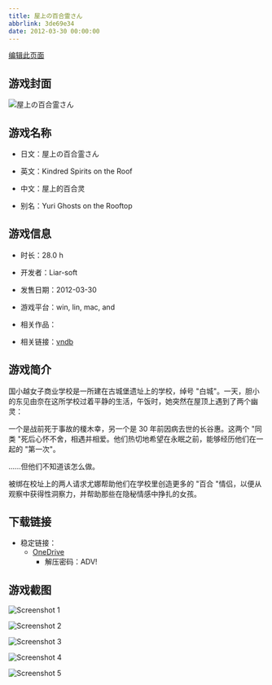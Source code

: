 ```yaml
---
title: 屋上の百合霊さん
abbrlink: 3de69e34
date: 2012-03-30 00:00:00
---
```

[编辑此页面](https://github.com/ACG-3/ADV3-source/blob/main/source/_posts/games/%E5%B1%8B%E4%B8%8A%E3%81%AE%E7%99%BE%E5%90%88%E9%9C%8A%E3%81%95%E3%82%93.md)

## 游戏封面

![屋上の百合霊さん](https://pan.timero.xyz/d/onedrive/img_lib_001/%E5%B1%8B%E4%B8%8A%E3%81%AE%E7%99%BE%E5%90%88%E9%9C%8A%E3%81%95%E3%82%93_cover.avif)


## 游戏名称

- 日文：屋上の百合霊さん
- 英文：Kindred Spirits on the Roof
- 中文：屋上的百合灵

- 别名：Yuri Ghosts on the Rooftop


## 游戏信息

- 时长：28.0 h
- 开发者：Liar-soft
- 发售日期：2012-03-30
- 游戏平台：win, lin, mac, and
- 相关作品：

- 相关链接：[vndb](https://vndb.org/v8508)


## 游戏简介

国小越女子商业学校是一所建在古城堡遗址上的学校，绰号 "白城"。一天，胆小的东见由奈在这所学校过着平静的生活，午饭时，她突然在屋顶上遇到了两个幽灵：

一个是战前死于事故的榎木幸，另一个是 30 年前因病去世的长谷惠。这两个 "同类 "死后心怀不舍，相遇并相爱。他们热切地希望在永眠之前，能够经历他们在一起的 "第一次"。

......但他们不知道该怎么做。

被绑在校址上的两人请求尤娜帮助他们在学校里创造更多的 "百合 "情侣，以便从观察中获得性洞察力，并帮助那些在隐秘情感中挣扎的女孩。




## 下载链接

- 稳定链接：
    - [OneDrive](https://pan.timero.xyz/onedrive/adv_lib_001/%E5%B1%8B%E4%B8%8A%E3%81%AE%E7%99%BE%E5%90%88%E9%9C%8A%E3%81%95%E3%82%93)
        - 解压密码：ADV!



## 游戏截图


![Screenshot 1](https://pan.timero.xyz/d/onedrive/img_lib_001/%E5%B1%8B%E4%B8%8A%E3%81%AE%E7%99%BE%E5%90%88%E9%9C%8A%E3%81%95%E3%82%93_Screenshot_1.avif)

![Screenshot 2](https://pan.timero.xyz/d/onedrive/img_lib_001/%E5%B1%8B%E4%B8%8A%E3%81%AE%E7%99%BE%E5%90%88%E9%9C%8A%E3%81%95%E3%82%93_Screenshot_2.avif)

![Screenshot 3](https://pan.timero.xyz/d/onedrive/img_lib_001/%E5%B1%8B%E4%B8%8A%E3%81%AE%E7%99%BE%E5%90%88%E9%9C%8A%E3%81%95%E3%82%93_Screenshot_3.avif)

![Screenshot 4](https://pan.timero.xyz/d/onedrive/img_lib_001/%E5%B1%8B%E4%B8%8A%E3%81%AE%E7%99%BE%E5%90%88%E9%9C%8A%E3%81%95%E3%82%93_Screenshot_4.avif)

![Screenshot 5](https://pan.timero.xyz/d/onedrive/img_lib_001/%E5%B1%8B%E4%B8%8A%E3%81%AE%E7%99%BE%E5%90%88%E9%9C%8A%E3%81%95%E3%82%93_Screenshot_5.avif)


